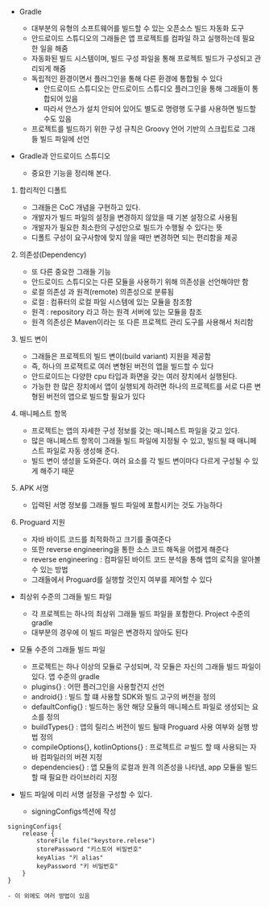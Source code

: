 - Gradle
	- 대부분의 유형의 소프트웨어를 빌드할 수 있는 오픈소스 빌드 자동화 도구
	- 안드로이드 스튜디오의 그래들은 앱 프로젝트를 컴파일 하고 실행하는데 필요한 일을 해줌
	- 자동화된 빌드 시스템이며, 빌드 구성 파일을 통해 프로젝트 빌드가 구성되고 관리되게 해줌
	- 독립적인 환경이면서 플러그인을 통해 다른 환경에 통합될 수 있다
		- 안드로이드 스튜디오는 안드로이드 스튜디오 플러그인을 통해 그래들이 통합되어 있음
		- 따라서 안스가 설치 안되어 있어도 별도로 명령행 도구를 사용하면 빌드할 수도 있음
	- 프로젝트를 빌드하기 위한 구성 규칙은 Groovy 언어 기반의 스크립트로 그래들 빌드 파일에 선언

- Gradle과 안드로이드 스튜디오
	- 중요한 기능을 정리해 본다.
	
1. 합리적인 디폴트
	- 그래들은 CoC 개념을 구현하고 있다.
	- 개발자가 빌드 파일의 설정을 변경하지 않았을 때 기본 설정으로 사용됨
	- 개발자가 필요한 최소한의 구성만으로 빌드가 수행될 수 있다는 뜻
	- 디폴트 구성이 요구사항에 맞지 않을 때만 변경하면 되는 편리함을 제공

2. 의존성(Dependency)
	- 또 다른 중요한 그래들 기능
	- 안드로이드 스튜디오는 다른 모듈을 사용하기 위해 의존성을 선언해야만 함
	- 로컬 의존성 과 원격(remote) 의존성으로 분류됨
	- 로컬 : 컴퓨터의 로컬 파일 시스템에 있는 모듈을 참조함
	- 원격 : repository 라고 하는 원격 서버에 있는 모듈을 참조
	- 원격 의존성은 Maven이라는 또 다른 프로젝트 관리 도구를 사용해서 처리함

3. 빌드 변이
	- 그래들은 프로젝트의 빌드 변이(build variant) 지원을 제공함
	- 즉, 하나의 프로잭트로 여러 변형된 버전의 앱을 빌드할 수 있다
	- 안드로이드는 다양한 cpu 타입과 화면을 갖는 여러 장치에서 실행된다.
	- 가능한 한 많은 장치에서 앱이 실행되게 하려면 하나의 프로젝트를 서로 다른 변형된 버전의 앱으로 빌드할 필요가 있다

4. 매니페스트 항목
	- 프로젝트는 앱의 자세한 구성 정보를 갖는 매니페스트 파일을 갖고 있다. 
	- 많은 매니페스트 항목이 그래들 빌드 파일에 지정될 수 있고, 빌드될 때 매니페스트 파일로 자동 생성해 준다.
	- 빌드 변이 생성을 도와준다. 여러 요소를 각 빌드 변이마다 다르게 구성될 수 있게 해주기 때문

5. APK 서명
	- 입력된 서명 정보를 그래들 빌드 파일에 포함시키는 것도 가능하다

6. Proguard 지원
	- 자바 바이트 코드를 최적화하고 크기를 줄여준다
	- 또한 reverse engineering을 통한 소스 코드 해독을 어렵게 해준다
	- reverse engineering : 컴파일된 바이트 코드 분석을 통해 앱의 로직을 알아볼 수 있는 방법
	- 그래들에서 Proguard를 실행할 것인지 여부를 제어할 수 있다 

- 최상위 수준의 그래들 빌드 파일
	- 각 프로젝트는 하나의 최상위 그래들 빌드 파일을 포함한다. Project 수준의 gradle
	- 대부분의 경우에 이 빌드 파일은 변경하지 않아도 된다

- 모듈 수준의 그래들 빌드 파일
	- 프로젝트는 하나 이상의 모듈로 구성되며, 각 모듈은 자신의 그래들 빌드 파일이 있다. 앱 수준의 gradle
	- plugins{} : 어떤 플러그인을 사용할건지 선언
	- android{} : 빌드 할 떄 사용할 SDK와 빌드 고구의 버전을 정의
	- defaultConfig{} : 빌드하는 동안 해당 모듈의 매니페스트 파일로 생성되는 요소를 정의
	- buildTypes{} : 앱의 릴리스 버전이 빌드 될때 Proguard 사용 여부와 실행 방법 정의
	- compileOptions{}, kotlinOptions{} : 프로젝트르 ㄹ빌드 할 때 사용되는 자바 컴파일러의 버젼 지정
	- dependencies{} : 앱 모듈의 로컬과 원격 의존성을 나타냄, app 모듈을 빌드 할 때 필요한 라이브러리 지정

- 빌드 파일에 미리 서명 설정을 구성할 수 있다.
	- signingConfigs섹션에 작성
```
signingConfigs{
	release {
		storeFile file("keystore.relese")
		storePassword "키스토어 비밀번호"
		keyAlias "키 alias"
		keyPassword "키 비밀번호"
	}
}
```
	- 이 외에도 여러 방법이 있음
